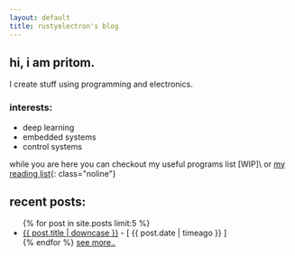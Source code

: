 ```yaml
---
layout: default
title: rustyelectron's blog
---
```


## hi, i am pritom.
I  create stuff using programming and electronics.

### interests:
* deep learning
* embedded systems
* control systems

while you are here you can checkout my useful programs list [WIP]\\
 or [my reading list][1]{: class="noline"}

## recent posts:

<ul>
{% for post in site.posts limit:5 %}
	<li><a class="noline" href="{{ post.url }}">{{ post.title | downcase }}</a> - [ {{ post.date | timeago }} ]</li>
{% endfor %}
<a class="noline" href="/blog">see more..</a>
</ul>

[1]: /books
